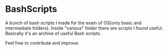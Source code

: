 # BashScripts
A bunch of bash scripts I made for the exam of OS(only basic and intermediate folders).
Inside "various" folder there are scripts I found useful. Basically it's an archive of useful Bash scripts.

Feel free to contribute and improve.
